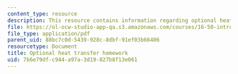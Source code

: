 ```yaml
---
content_type: resource
description: This resource contains information regarding optional heat transfer homework.
file: https://ol-ocw-studio-app-qa.s3.amazonaws.com/courses/16-50-introduction-to-propulsion-systems-spring-2012/7b6e79dfc944a97a3d19827b8f13e061_MIT16_50S12_hw_opt.pdf
file_type: application/pdf
parent_uid: 88bc7c0d-5439-928c-8dbf-91ef03b66406
resourcetype: Document
title: Optional heat transfer homework
uid: 7b6e79df-c944-a97a-3d19-827b8f13e061
---
```

